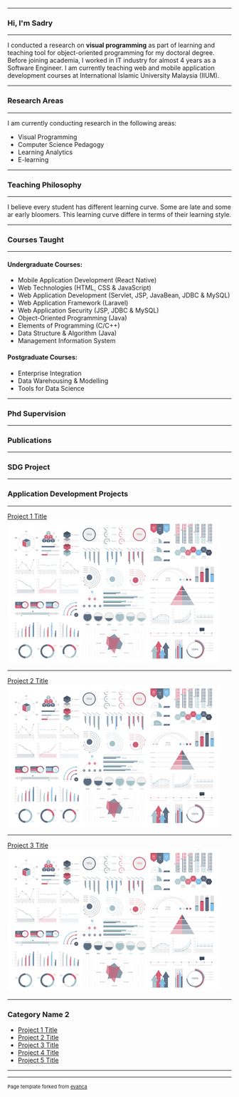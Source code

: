 
---

###   Hi, I'm Sadry
---
I conducted a research on **visual programming** as part of learning and teaching tool for object-oriented programming for my doctoral degree. Before joining academia, I worked in IT industry for almost 4 years as a Software Engineer. I am currently teaching web and mobile application development courses at International Islamic University Malaysia (IIUM). 


---

###   Research Areas
---
I am currently conducting research in the following areas:
- Visual Programming
- Computer Science Pedagogy
- Learning Analytics
- E-learning


---
### Teaching Philosophy

---
I believe every student has different learning curve. Some are late and some ar early bloomers. This learning curve differe in terms of their learning style.

---

### Courses Taught
---
#### Undergraduate Courses:
- Mobile Application Development (React Native)
- Web Technologies (HTML, CSS & JavaScript)
- Web Application Development (Servlet, JSP, JavaBean, JDBC & MySQL)
- Web Application Framework (Laravel)
- Web Application Security (JSP, JDBC & MySQL)
- Object-Oriented Programming (Java)
- Elements of Programming (C/C++)
- Data Structure & Algorithm (Java)
- Management Information System

#### Postgraduate Courses:
- Enterprise Integration
- Data Warehousing & Modelling
- Tools for Data Science


---

### Phd Supervision
---


### Publications
---


### SDG Project
---


### Application Development Projects
---

[Project 1 Title](/sample_page)
<img src="images/dummy_thumbnail.jpg?raw=true"/>

---
[Project 2 Title](/pdf/sample_presentation.pdf)
<img src="images/dummy_thumbnail.jpg?raw=true"/>

---
[Project 3 Title](http://example.com/)
<img src="images/dummy_thumbnail.jpg?raw=true"/>

---

### Category Name 2

- [Project 1 Title](http://example.com/)
- [Project 2 Title](http://example.com/)
- [Project 3 Title](http://example.com/)
- [Project 4 Title](http://example.com/)
- [Project 5 Title](http://example.com/)

---




---
<p style="font-size:11px">Page template forked from <a href="https://github.com/evanca/quick-portfolio">evanca</a></p>
<!-- Remove above link if you don't want to attibute -->
